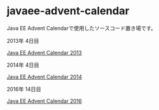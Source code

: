 javaee-advent-calendar
===========================

Java EE Advent Calendarで使用したソースコード置き場です。

2013年 4日目

[Java EE Advent Calendar 2013](http://www.adventar.org/calendars/152)

2014年 4日目

[Java EE Advent Calendar 2014](http://qiita.com/advent-calendar/2014/javaee)

2016年 14日目

[Java EE Advent Calendar 2016](http://qiita.com/advent-calendar/2016/javaee)
